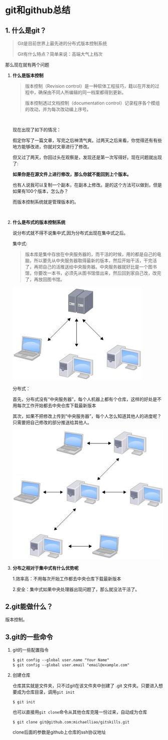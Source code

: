 # git和github总结

## 1. 什么是git？

> Git是目前世界上最先进的分布式版本控制系统
>
> Git有什么特点？简单来说：高端大气上档次



那么现在就有两个问题

1. **什么是版本控制**

   > 版本控制（Revision control）是一种软体工程技巧，籍以在开发的过程中，确保由不同人所编辑的同一档案都得到更新。
   >
   > 版本控制透过文档控制（documentation control）记录程序各个模组的改动，并为每次改动编上序号。   

   ​

   现在出现了如下的情况：

   ​	假定你写了一篇文章，写完之后神清气爽。过两天之后来看，你觉得还有有些地方能够改进，你就对文章进行了修改。

   ​	但又过了两天，你回过头在观察是，发现还是第一次写得好。现在问题就出现了:

   ​		**如果你是在源文件上进行修改，那么你就不能回到上个版本。**

   ​	也有人说我可以复制一个副本，在副本上修改。是的这个方法可以做到，但是如果有100个版本，怎么办？

   而版本控制系统就是管理版本的。

   ​

2. **什么是布式的版本控制系统**

    说分布式就不得不说集中式,因为分布式出现在集中式之后。

   集中式:

   > 版本库是集中存放在中央服务器的，而干活的时候，用的都是自己的电脑，所以要先从中央服务器取得最新的版本，然后开始干活，干完活了，再把自己的活推送给中央服务器。中央服务器就好比是一个图书馆，你要改一本书，必须先从图书馆借出来，然后回到家自己改，改完了，再放回图书馆。


   ![ ](https://raw.githubusercontent.com/codeMagicWXJ/StudyNotes/master/pic/git/1.jpg)

   分布式：

   ​	首先，分布式没有“中央服务器”，每个人机器上都有个仓库，这样的好处是不用每次工作开始都去中央仓库下载最新版本

   ​	其次，如果不把修改上传到“中央服务器”，每个人怎么知道其他人的进度呢？只需要把自己修改的部分推送给其他人。

   	![](https://raw.githubusercontent.com/codeMagicWXJ/StudyNotes/master/pic/git/2.jpg)

3. **分布之相对于集中式有什么优势呢**

   1.效率高：不用每次开始工作都去中央仓库下载最新版本

   2.安全：集中式如果中央处理器出现问题了，那么就没法干活了。


## 2.git能做什么？

版本控制。





## 3.git的一些命令

1. git的一些配置指令

   ```
   $ git config --global user.name "Your Name"
   $ git config --global user.email "email@example.com"
   ```

2. 创建仓库

   仓库其实就是文件夹，只不过git在该文件夹中创建了 .git 文件夹。只要进入想要成为仓库目录，调用``git init`` 

   ```
   $ git init
   ```

   也可以直接用``git clone``命令从其他仓库克隆一份过来，自动成为仓库

   ```
   $ git clone git@github.com:michaelliao/gitskills.git
   ```

   clone后面的参数是github上仓库的ssh协议地址

